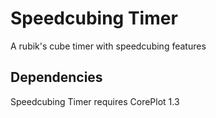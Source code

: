 <h1>Speedcubing Timer</h1>
A rubik's cube timer with speedcubing features

<h2>Dependencies</h2>
Speedcubing Timer requires CorePlot 1.3
